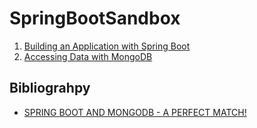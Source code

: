 # SpringBootSandbox

1. [Building an Application with Spring Boot](https://spring.io/guides/gs/spring-boot/)
2. [Accessing Data with MongoDB](https://spring.io/guides/gs/accessing-data-mongodb/)

## Bibliograhpy

* [SPRING BOOT AND MONGODB - A PERFECT MATCH!](http://blog.scottlogic.com/2016/11/22/spring-boot-and-mongodb.html)
